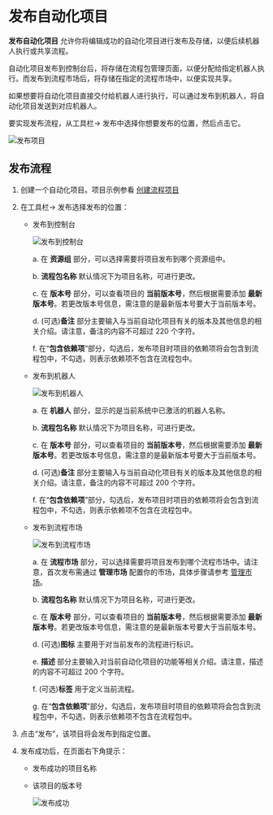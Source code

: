 # 发布自动化项目

**发布自动化项目** 允许你将编辑成功的自动化项目进行发布及存储，以便后续机器人执行或共享流程。

自动化项目发布到控制台后，将存储在流程包管理页面，以便分配给指定机器人执行。而发布到流程市场后，将存储在指定的流程市场中，以便实现共享。

如果想要将自动化项目直接交付给机器人进行执行，可以通过发布到机器人，将自动化项目发送到对应机器人。

要实现发布流程，从工具栏-> 发布中选择你想要发布的位置，然后点击它。

![发布项目](https://docimages.blob.core.chinacloudapi.cn/images/Studio/automationProject/publishProject/publishinpath20201019.png)

## 发布流程

1. 创建一个自动化项目。项目示例参看 [创建流程项目](./CreateProject.md?_v=v2020.4)
2. 在工具栏-> 发布选择发布的位置：
    - 发布到控制台

        ![发布到控制台](https://docimages.blob.core.chinacloudapi.cn/images/Studio/automationProject/publishProject/publishproject20201214.png)

        a. 在 **资源组** 部分，可以选择需要将项目发布到哪个资源组中。

        b. **流程包名称** 默认情况下为项目名称，可进行更改。

        c. 在 **版本号** 部分，可以查看项目的 **当前版本号**，然后根据需要添加 **最新版本号**。若更改版本号信息，需注意的是最新版本号要大于当前版本号。

        d. (可选)**备注** 部分主要输入与当前自动化项目有关的版本及其他信息的相关介绍。请注意，备注的内容不可超过 220 个字符。

        f. 在“**包含依赖项**”部分，勾选后，发布项目时项目的依赖项将会包含到流程包中，不勾选，则表示依赖项不包含在流程包中。

    - 发布到机器人

        ![发布到机器人](https://docimages.blob.core.chinacloudapi.cn/images/Studio/automationProject/publishProject/publishrobot20201214.png)

        a. 在 **机器人** 部分，显示的是当前系统中已激活的机器人名称。

        b. **流程包名称** 默认情况下为项目名称，可进行更改。

        c. 在 **版本号** 部分，可以查看项目的 **当前版本号**，然后根据需要添加 **最新版本号**。若更改版本号信息，需注意的是最新版本号要大于当前版本号。

        d. (可选)**备注** 部分主要输入与当前自动化项目有关的版本及其他信息的相关介绍。请注意，备注的内容不可超过 200 个字符。

        f. 在“**包含依赖项**”部分，勾选后，发布项目时项目的依赖项将会包含到流程包中，不勾选，则表示依赖项不包含在流程包中。

    - 发布到流程市场

        ![发布到流程市场](https://docimages.blob.core.chinacloudapi.cn/images/Studio/automationProject/publishProject/publishflowmarket20201214.png)

        a. 在 **流程市场** 部分，可以选择需要将项目发布到哪个流程市场中。请注意，首次发布需通过 **管理市场** 配置你的市场，具体步骤请参考 [管理市场](../market/Market.md?_v=v2020.4)。

        b. **流程包名称** 默认情况下为项目名称，可进行更改。

        c.  在 **版本号** 部分，可以查看项目的 **当前版本号**，然后根据需要添加 **最新版本号**。若更改版本号信息，需注意的是最新版本号要大于当前版本号。

        d. (可选)**图标** 主要用于对当前发布的流程进行标识。

        e. **描述** 部分主要输入对当前自动化项目的功能等相关介绍。请注意，描述的内容不可超过 200 个字符。

        f. (可选)**标签** 用于定义当前流程。

        g. 在“**包含依赖项**”部分，勾选后，发布项目时项目的依赖项将会包含到流程包中，不勾选，则表示依赖项不包含在流程包中。

3. 点击“发布”，该项目将会发布到指定位置。
4. 发布成功后，在页面右下角提示：
    - 发布成功的项目名称
    - 该项目的版本号

        ![发布成功](https://docimages.blob.core.chinacloudapi.cn/images/Studio/automationProject/publishProject/publishsucess20201214.png)
